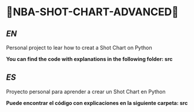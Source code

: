 # 🏀NBA-SHOT-CHART-ADVANCED🏀
## ***EN***

Personal project to lear how to creat a Shot Chart on Python

**You can find the code with explanations in the following folder: src**

## ***ES***

Proyecto personal para aprender a crear un Shot Chart en Python

**Puede encontrar el código con explicaciones en la siguiente carpeta: src**
